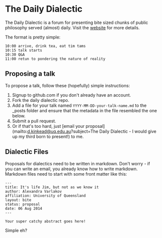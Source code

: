 # The Daily Dialectic

The Daily Dialectic is a forum for presenting bite sized chunks of public philosophy served (almost) daily.  Visit the [website](http://dave.kinkead.com.au/dailydialectic) for more details.

The format is pretty simple:

    10:00 arrive, drink tea, eat tim tams
    10:15 talk starts
    10:30 Q&A
    11:00 retun to pondering the nature of reality

## Proposing a talk

To propose a talk, follow these (hopefully) simple instructions:

1. Signup to github.com if you don't already have an account.
2. Fork the daily dialectic repo.
3. Add a file for your talk named `YYYY-MM-DD-your-talk-name.md` to the _posts folder and ensure that the metadata in the file resembled the one below.
4. Submit a pull request.
5. Or if that's too hard, just [email your proposal](mailto:d.kinkead@uq.edu.au?subject=The Daily Dialectic - I would give up my third born to present!) to me.

## Dialectic Files

Proposals for dialectics need to be written in markdown. Don't worry - if you can write an email, you already know how to write markdown.  Markdown files need to start with some front matter like this:

    ---
    title: It's life Jim, but not as we know it
    author: Alexandra Varlakov
    affiliation: University of Queensland
    layout: bite
    status: proposal
    date: 06 Aug 2014
    ---
    
    Your super catchy abstract goes here!
    
Simple eh?

